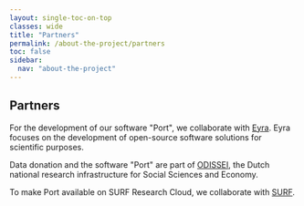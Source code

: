 ```yaml
---
layout: single-toc-on-top
classes: wide
title: "Partners"
permalink: /about-the-project/partners
toc: false
sidebar:
  nav: "about-the-project"
---
```


## Partners

For the development of our software "Port", we collaborate with [Eyra](https://eyra.co/). Eyra focuses on the development of open-source software solutions for scientific purposes. 

Data donation and the software "Port" are part of [ODISSEI](https://odissei-data.nl/), the Dutch national research infrastructure for Social Sciences and Economy. 

To make Port available on SURF Research Cloud, we collaborate with [SURF](https://www.surf.nl/).